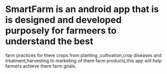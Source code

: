 # SmartFarm is an android app that is is designed and developed purposely for farmeers to understand the best 
farm practices for there crops from planting ,cultivation,crop diseases and treatment,harvesting to marketing of there farm products,this app will help farmers achieve
there farm goals.
